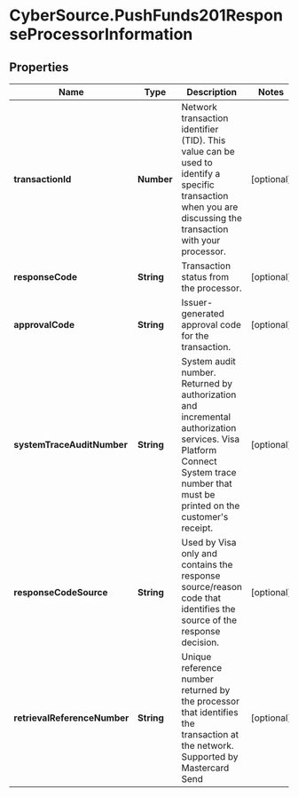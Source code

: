 # CyberSource.PushFunds201ResponseProcessorInformation

## Properties
Name | Type | Description | Notes
------------ | ------------- | ------------- | -------------
**transactionId** | **Number** | Network transaction identifier (TID). This value can be used to identify a specific transaction when you are discussing the transaction with your processor.  | [optional] 
**responseCode** | **String** | Transaction status from the processor.  | [optional] 
**approvalCode** | **String** | Issuer-generated approval code for the transaction.  | [optional] 
**systemTraceAuditNumber** | **String** | System audit number. Returned by authorization and incremental authorization services.  Visa Platform Connect  System trace number that must be printed on the customer's receipt.  | [optional] 
**responseCodeSource** | **String** | Used by Visa only and contains the response source/reason code that identifies the source of the response decision.  | [optional] 
**retrievalReferenceNumber** | **String** | Unique reference number returned by the processor that identifies the transaction at the network.  Supported by Mastercard Send  | [optional] 


